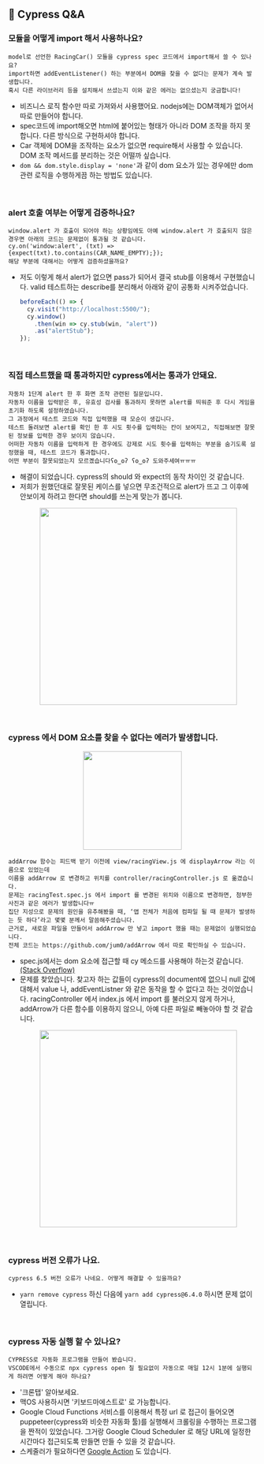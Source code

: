## 📝 Cypress Q&A

### 모듈을 어떻게 import 해서 사용하나요?
```
model로 선언한 RacingCar() 모듈을 cypress spec 코드에서 import해서 쓸 수 있나요?
import하면 addEventListener() 하는 부분에서 DOM을 찾을 수 없다는 문제가 계속 발생합니다.
혹시 다른 라이브러리 등을 설치해서 쓰셨는지 이와 같은 에러는 없으셨는지 궁금합니다!
```
  - 비즈니스 로직 함수만 따로 가져와서 사용했어요. nodejs에는 DOM객체가 없어서 따로 만들어야 합니다.
  - spec코드에 import해오면 html에 붙어있는 형태가 아니라 DOM 조작을 하지 못합니다. 다른 방식으로 구현하셔야 합니다.
  - Car 객체에 DOM을 조작하는 요소가 없으면 require해서 사용할 수 있습니다. DOM 조작 메서드를 분리하는 것은 어떨까 싶습니다.
  - `dom && dom.style.display = 'none'`과 같이 dom 요소가 있는 경우에만 dom 관련 로직을 수행하게끔 하는 방법도 있습니다.

<br />

### alert 호출 여부는 어떻게 검증하나요?
```
window.alert 가 호출이 되어야 하는 상황임에도 아예 window.alert 가 호출되지 않은 경우면 아래의 코드는 문제없이 통과될 것 같습니다.
cy.on('window:alert', (txt) => {expect(txt).to.contains(CAR_NAME_EMPTY);});
해당 부분에 대해서는 어떻게 검증하셨을까요? 
```
- 저도 이렇게 해서 alert가 없으면 pass가 되어서 결국 stub를 이용해서 구현했습니다. valid 테스트하는 describe를 분리해서 아래와 같이 공통화 시켜주었습니다.
  ```javascript
  beforeEach(() => {
    cy.visit("http://localhost:5500/");
    cy.window()
      .then(win => cy.stub(win, "alert"))
      .as("alertStub");
  });
  ```

<br />

### 직접 테스트했을 때 통과하지만 cypress에서는 통과가 안돼요.
```
자동차 1단계 alert 한 후 화면 조작 관련된 질문입니다.
자동차 이름을 입력받은 후, 유효성 검사를 통과하지 못하면 alert를 띄워준 후 다시 게임을 초기화 하도록 설정하였습니다. 
그 과정에서 테스트 코드와 직접 입력했을 때 모순이 생깁니다.
테스트 돌려보면 alert를 확인 한 후 시도 횟수를 입력하는 칸이 보여지고, 직접해보면 잘못된 정보를 입력한 경우 보이지 않습니다.
어떠한 자동차 이름을 입력하게 한 경우에도 강제로 시도 횟수를 입력하는 부분을 숨기도록 설정했을 때, 테스트 코드가 통과합니다.
어떤 부분이 잘못되었는지 모르곘습니다ʕʘ‿ʘʔ ʕʘ‿ʘʔ 도와주세여ㅠㅠㅠ 
```
- 해결이 되었습니다. cypress의 should 와 expect의 동작 차이인 것 같습니다.
- 저희가 원했던대로 잘못된 케이스를 넣으면 무조건적으로 alert가 뜨고 그 이후에 안보이게 하려고 한다면 should를 쓰는게 맞는가 봅니다.
  <p align="center"><img src="https://user-images.githubusercontent.com/60066472/108363872-bf690d00-7238-11eb-8471-2deb42870498.png" width="400"></p>


<br />

### cypress 에서 DOM 요소를 찾을 수 없다는 에러가 발생합니다.
  <p align="center"><img src="https://user-images.githubusercontent.com/60066472/108364946-fbe93880-7239-11eb-8fcf-4146e801e41b.png" width="200"></p>
  
```
addArrow 함수는 피드백 받기 이전에 view/racingView.js 에 displayArrow 라는 이름으로 있었는데
이름을 addArrow 로 변경하고 위치를 controller/racingController.js 로 옮겼습니다.
문제는 racingTest.spec.js 에서 import 를 변경된 위치와 이름으로 변경하면, 첨부한 사진과 같은 에러가 발생합니다ㅠ
집단 지성으로 문제의 원인을 유추해봤을 때, ‘앱 전체가 처음에 컴파일 될 때 문제가 발생하는 듯 하다’라고 몇몇 분께서 말씀해주셨습니다.
근거로, 새로운 파일을 만들어서 addArrow 만 넣고 import 했을 때는 문제없이 실행되었습니다.
전체 코드는 https://github.com/jum0/addArrow 에서 따로 확인하실 수 있습니다.
```
- spec.js에서는 dom 요소에 접근할 때 cy 메소드를 사용해야 하는것 같습니다. [(Stack Overflow)](https://stackoverflow.com/questions/60439448/document-queryselectorall-doesnt-work-in-cypress-running-with-chrome-80)
- 문제를 찾았습니다. 찾고자 하는 값들이 cypress의 document에 없으니 null 값에 대해서 value 나, addEventListner 와 같은 동작을 할 수 없다고 하는 것이었습니다. racingController 에서 index.js 에서 import 를 불러오지 않게 하거나, addArrow가 다른 함수를 이용하지 않으니, 아예 다른 파일로 빼놓아야 할 것 같습니다.
  <p align="center"><img src="https://user-images.githubusercontent.com/60066472/108364533-841b0e00-7239-11eb-81da-2bf06e25f26a.png" width="400"></p>

<br />

### cypress 버전 오류가 나요.
```
cypress 6.5 버전 오류가 나네요. 어떻게 해결할 수 있을까요?
```
- `yarn remove cypress` 하신 다음에 `yarn add cypress@6.4.0` 하시면 문제 없이 열립니다.

<br />

### cypress 자동 실행 할 수 있나요?
```
CYPRESS로 자동화 프로그램을 만들어 봤습니다.
VSCODE에서 수동으로 npx cypress open 칠 필요없이 자동으로 매일 12시 1분에 실행되게 하려면 어떻게 해야 하나요?
```
- '크론탭' 알아보세요.
- 맥OS 사용하시면 '키보드마에스트로' 로 가능합니다.
- Google Cloud Functions 서비스를 이용해서 특정 url 로 접근이 들어오면 puppeteer(cypress와 비슷한 자동화 툴)를 실행해서 크롤링을 수행하는 프로그램을 짠적이 있었습니다. 그거랑 Google Cloud Scheduler 로 해당 URL에 일정한 시간마다 접근되도록 만들면 만들 수 있을 것 같습니다.
- 스케줄러가 필요하다면 [Google Action](https://velog.io/@chris/replacing-crontab-with-the-schedule-feature-of-github-actions) 도 있습니다.
